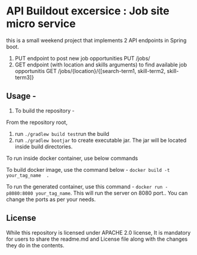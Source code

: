 # API Buildout excersice : Job site micro service

this is a small weekend project that implements 2 API endpoints in Spring boot.
1) PUT endpoint to post new job opportunities
     PUT /jobs/
2) GET endpoint (with location and skills arguments) to find available job opportunitis
     GET  /jobs/{location}/{[search-term1, skill-term2, skill-term3]}

## Usage - 

1. To build the repository - 

From the repository root, 

1. run `./gradlew build test`run the build
2. run `./gradlew bootjar` to create executable jar. The jar will be located inside build directories.

To run inside docker container, use below commands

To build docker image, use the command below - `docker build -t your_tag_name  .`

To run the generated container, use this command - `docker run -p8080:8080 your_tag_name`. This will run the server on 8080 port.. You can change the ports as per your needs. 


## License
While this repository is licensed under APACHE 2.0 license, It is mandatory for users to share the readme.md and License file along with the changes they do in the contents.
